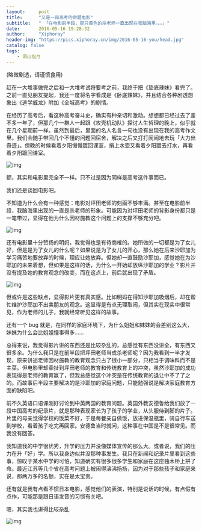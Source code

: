 ```yaml
---
layout:     post
title:      "又是一部高考的命题电影"
subtitle:   " 「在电影前半段，那只黄色的杀老师一直出现在我脑海里。。。」" 
date:       2016-05-16 19:28:32
author:     "Xiphoray"
header-img: "https://pics.xiphoray.cn/img/2016-05-16-you/head.jpg"
catalog: false
tags:     
    - 洞山指月
---
```




(略微剧透，请谨慎食用)

赶在一大堆事做完之后和一大堆考试将要考之前，我终于把《垫底辣妹》看完了。之前一直见朋友提起，我还一度将名字看成是《卧底辣妹》，并且结合各种剧透想象出《逃学威龙》附加《全城高考》的剧情。

在经历了高考后，看这种高考奋斗史，确实有种亲切和激动。想想都已经过去了差不多一年了，但那几个一群人一起跟《攻壳机动队》探讨人生哲理的晚上，似乎就在几个星期前一样。虽然到最后，里面的名人名言一句也没有出现在我的高考作文里。我们会随手带回几个不懂的问题回宿舍，解决之后又打打闹闹地去玩「大力出奇迹」。傍晚的时候看着夕阳慢慢踱回课室，捎上水壶又看着夕阳踱去打水，再看着夕阳踱回课室。

![img](https://pics.xiphoray.cn/img/2016-05-16-you/1.jpg)

额，其实和电影里完全不一样。只不过是因为同样是高考这件事而已。

我们还是谈回电影吧。

不知道为什么会有一种感觉：电影对坪田老师的刻画不够丰满。甚至在电影前半段，我脑海里出现的一直是杀老师的形象。可能因为对坪田老师的背影身份都只是一笔带过，显得在他为什么因材施教这个问题上的支撑不够充分吧。

![img](https://pics.xiphoray.cn/img/2016-05-16-you/2.jpg)

还有电影里十分赞扬的明妈，我觉得也是有待商榷的。她所做的一切都是为了女儿好，但是是为了女儿的什么呢？如果说是为了女儿的开心，那么她在后来沙耶加为学习痛苦地要放弃的时候，理应让她放弃。但她却一直鼓励沙耶加，感觉她在为沙耶加的未来着想，但如果是这样的话，为什么一开始却放纵沙耶加的学业？影片并没有提及她的教育观念的改变，而在这点上，前后就出现了矛盾。

![img](https://pics.xiphoray.cn/img/2016-05-16-you/3.jpg)

但或许是这些缺点，显得影片更有真实感。比如明妈在得知沙耶加吸烟后，却在帮忙维护沙耶加不出卖朋友的观念。这显得是有点无理取闹，但其实在现实中很常见，作为老师的儿子，我就经常听见这样的故事。

还有一个 bug 就是，在同样的家庭环境下，为什么姐姐和妹妹的会差别这么大，妹妹为什么会比姐姐懂事得多……

总得来说，我觉得影片讲的东西还是比较杂乱的，总感觉有东西没讲全，有东西又很多余。为什么我只是在前半段把坪田老师当成杀老师呢？因为我看到一半才发现，原来讲述老师因材施教的教育观念只占了很小一部分，只相当于调味料而不是主菜。但电影里却牵扯到坪田老师的教育和传统教育上的冲突，虽然沙耶加的成功表现得是老师的教育赢了，但我总感觉这个冲突是在传统教育的退让中不了了之的。而故事后半段主要解决的是沙耶加的家庭问题，只能勉强说是解决家庭教育方面的缺陷吧。

前不久英语口语课刚好讨论到中英两国的教育问题。英国外教安德鲁给我们放了一段中国高考的纪录片，就是那种表现家长为了孩子的学业，从头服侍到脚的片子。片里的母亲觉得学校的饭菜不好，于是每餐亲自做饭，放进保温瓶里，骑自行车送到学校，看着孩子吃完再回家。安德鲁当时就问，这种事在中国是不是很常见。而我没有回答。

我知道我的中学很优秀，升学的压力并没像媒体宣传的那么大。或者说，我们的压力在升「好」学。所以我身边似并没那种事发生。我只在新闻和纪录片里看到这些事，惊叹于某水中学的可怕，知道确实有很多很多学生和家庭在这座独木桥上拼了命。最近江苏等几个省在高考问题上被闹得沸沸扬扬，因为对于那些孩子和家庭来说，那两万多的名额，实在是太宝贵。

还有就是我有点看不惯日本电影，感觉他们的表演，特别是说话的时候，有点假有点作，可能那是跟日语发音的习惯有关吧。


嗯，其实我也讲得比较杂乱

![img](https://pics.xiphoray.cn/img/2016-05-16-you/4.jpg)


